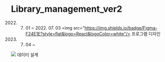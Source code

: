 # Library_management_ver2

2022. 07. 01 ~ 2022. 07. 03 
<img src="https://img.shields.io/badge/Figma-F24E1E?style=flat&logo=React&logoColor=white"/> 
프로그램 디자인

2022. 07. 04 ~ 
<img src="https://img.shields.io/badge/MySQL-4479A1?style=flat&logo=React&logoColor=white"/> 
데이터 설계
